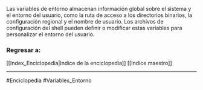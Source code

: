 Las variables de entorno almacenan información global sobre el sistema y el entorno del usuario, como la ruta de acceso a los directorios binarios, la configuración regional y el nombre de usuario. Los archivos de configuración del shell pueden definir o modificar estas variables para personalizar el entorno del usuario.
### Regresar a:
[[Index_Enciclopedia|Indice de la enciclopedia]]
[[Indice maestro]]

---
#Enciclopedia #Variables_Entorno